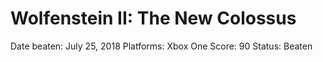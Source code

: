 # Wolfenstein II: The New Colossus

Date beaten: July 25, 2018
Platforms: Xbox One
Score: 90
Status: Beaten